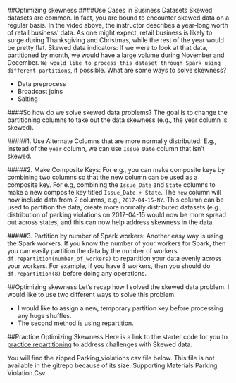 ##Optimizing skewness
####Use Cases in Business Datasets
Skewed datasets are common. In fact, you are bound to encounter skewed data on a regular basis. In the video above, the instructor describes a year-long worth of retail business’ data. As one might expect, retail business is likely to surge during Thanksgiving and Christmas, while the rest of the year would be pretty flat. Skewed data indicators: If we were to look at that data, partitioned by month, we would have a large volume during November and December. ```We would like to process this dataset through Spark using different partitions```, if possible. What are some ways to solve skewness?

* Data preprocess
* Broadcast joins
* Salting

####So how do we solve skewed data problems?
The goal is to change the partitioning columns to take out the data skewness (e.g., the year column is skewed).

#####1. Use Alternate Columns that are more normally distributed:
E.g., Instead of the ```year``` column, we can use ```Issue_Date``` column that isn’t skewed.

#####2. Make Composite Keys:
For e.g., you can make composite keys by combining two columns so that the new column can be used as a composite key. For e.g, combining the ```Issue_Date``` and ```State``` columns to make a new composite key titled ```Issue_Date + State```. The ```new``` column will now include data from 2 columns, e.g., ```2017-04-15-NY```. This column can be used to partition the data, create more normally distributed datasets (e.g., distribution of parking violations on 2017-04-15 would now be more spread out across states, and this can now help address skewness in the data.


#####3. Partition by number of Spark workers:
Another easy way is using the Spark workers. If you know the number of your workers for Spark, then you can easily partition the data by the number of workers  ```df.repartition(number_of_workers)``` to repartition your data evenly across your workers. For example, if you have 8 workers, then you should do ```df.repartition(8)``` before doing any operations.

##Optimizing skewness
Let’s recap how I solved the skewed data problem.
I would like to use two different ways to solve this problem.

* I would like to assign a new, temporary partition key before processing any huge shuffles.
* The second method is using repartition.

##Practice Optimizing Skewness
Here is a link to the starter code for you to [practice repartitioning](https://github.com/udacity/nd027-c3-data-lakes-with-spark/tree/master/Debugging_And_Optimization/exercises/starter) to address challenges with Skewed data.

You will find the zipped Parking_violations.csv file below. This file is not available in the gitrepo because of its size.
Supporting Materials
 Parking Violation.Csv
